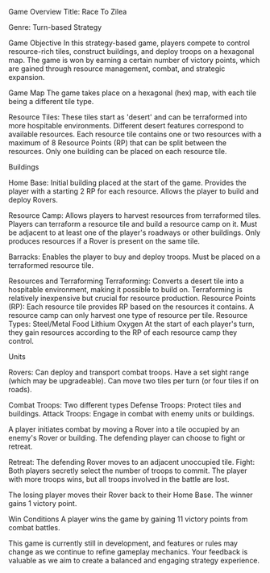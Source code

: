 Game Overview
Title: Race To Zilea

Genre: Turn-based Strategy

Game Objective
In this strategy-based game, players compete to control resource-rich tiles, construct buildings, and deploy troops on a hexagonal map. The game is won by earning a certain number of victory points, which are gained through resource management, combat, and strategic expansion.

Game Map
The game takes place on a hexagonal (hex) map, with each tile being a different tile type.

Resource Tiles: These tiles start as 'desert' and can be terraformed into more hospitable environments. Different desert features correspond to available resources. 
Each resource tile contains one or two resources with a maximum of 8 Resource Points (RP) that can be split between the resources. Only one building can be placed on each resource tile.

Buildings

Home Base:
Initial building placed at the start of the game.
Provides the player with a starting 2 RP for each resource.
Allows the player to build and deploy Rovers.

Resource Camp:
Allows players to harvest resources from terraformed tiles.
Players can terraform a resource tile and build a resource camp on it.
Must be adjacent to at least one of the player's roadways or other buildings.
Only produces resources if a Rover is present on the same tile.

Barracks:
Enables the player to buy and deploy troops.
Must be placed on a terraformed resource tile.

Resources and Terraforming
Terraforming: Converts a desert tile into a hospitable environment, making it possible to build on. Terraforming is relatively inexpensive but crucial for resource production.
Resource Points (RP): Each resource tile provides RP based on the resources it contains. A resource camp can only harvest one type of resource per tile.
Resource Types:
Steel/Metal
Food
Lithium
Oxygen
At the start of each player's turn, they gain resources according to the RP of each resource camp they control.

Units

Rovers:
Can deploy and transport combat troops.
Have a set sight range (which may be upgradeable).
Can move two tiles per turn (or four tiles if on roads).

Combat Troops: Two different types
Defense Troops: Protect tiles and buildings.
Attack Troops: Engage in combat with enemy units or buildings.

A player initiates combat by moving a Rover into a tile occupied by an enemy's Rover or building.
The defending player can choose to fight or retreat.

Retreat: The defending Rover moves to an adjacent unoccupied tile.
Fight: Both players secretly select the number of troops to commit. The player with more troops wins, but all troops involved in the battle are lost.

The losing player moves their Rover back to their Home Base.
The winner gains 1 victory point.

Win Conditions
A player wins the game by gaining 11 victory points from combat battles.

This game is currently still in development, and features or rules may change as we continue to refine gameplay mechanics. Your feedback is valuable as we aim to create a balanced and engaging strategy experience.

